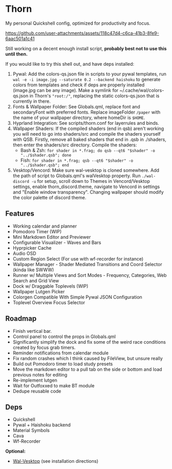 # Thorn

My personal Quickshell config, optimized for productivity and focus.


https://github.com/user-attachments/assets/118c47d4-c6ca-41b3-8fe9-6aac501a1c41


Still working on a decent enough install script, __probably best not to use
this until then.__

If you would like to try this shell out, and have deps installed:

1. Pywal: Add the colors-qs.json file in scripts to your pywal templates,
run `wal -e -i image.jpg --saturate 0.2 --backend haishoku` to generate
colors from templates and check if deps are properly installed
(image.jpg can be any image). Make a symlink for ~/.cache/wal/colors-qs.json in
Thorn's `"root:/"`, replacing the static colors-qs.json that is currently
in there.
2. Fonts & Wallpaper Folder: See Globals.qml, replace font and secondaryFont
with preferred fonts. Replace imageFolder `/paper` with the name of your
wallpaper directory, where homeDir is `$HOME`.
3. Hyprland Integration: See scripts/thorn.conf for layerrules and binds.
4. Wallpaper Shaders: If the compiled shaders (end in qsb) aren't working
you will need to go into shaders/src and compile the shaders yourself
with QSB. Firstly, remove all baked shaders that end in .qsb in ./shaders,
then enter the shaders/src directory. Compile the shaders:
   - Bash & Zsh: `for shader in *.frag; do qsb --qt6 "$shader" -o "../$shader.qsb"; done`
   - Fish: `for shader in *.frag; qsb --qt6 "$shader" -o "../$shader.qsb"; end`
5. Vesktop/Vencord: Make sure wal-vesktop is cloned somewhere. Add the path
of script to Globals.qml's walVesktop property. Run `./wal-discord -u` for
setup, scroll down to Themes in Vencord/Vesktop settings, enable
thorn_discord.theme, navigate to Vencord in settings and "Enable window
transparency". Changing wallpaper should modify the color palette of discord
theme.

## Features

- Working calendar and planner
- Pomodoro Timer (WIP)
- Mini Markdown Editor and Previewer
- Configurable Visualizer - Waves and Bars
- Hyprpicker Cache
- Audio OSD
- Custom Region Select (For use with wf-recorder for instance)
- Wallpaper Manager - Shader Mediated Transitions and Coord Selector
(kinda like SWWW)
- Runner w/ Multiple Views and Sort Modes - Frequency, Categories, Web Search
and Grid View
- Dock w/ Draggable Toplevels (WIP)
- Wallpaper Lutgen Picker
- Colorgen Compatible With Simple Pywal JSON Configuration
- Toplevel Overview Focus Selector


## Roadmap

- Finish vertical bar.
- Control panel to control the props in Globals.qml
- Significantly simplify the dock and fix some of the weird race
conditions created by focus grab timers.
- Reminder notifications from calendar module
- Fix random crashes which I think caused by FileView, but unsure really
- Build out Pomodoro timer to load study presets
- Move the markdown editor to a pull tab on the side or bottom
and load previous notes for editing
- Re-implement lutgen
- Wait for Outfoxxed to make BT module
- Dedupe reusable code

## Deps

- Quickshell
- Pywal + Haishoku backend
- Material Symbols
- Cava
- Wf-Recorder

__Optional:__
- [Wal-Vesktop](https://github.com/entailz/wal-vesktop) (see installation directions)

